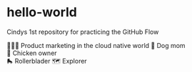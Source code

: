 # hello-world
Cindys 1st repository for practicing the GitHub Flow

👩🏼‍💻 Product marketing in the cloud native world
🐾 Dog mom  
🐓 Chicken owner  
🛼 Rollerblader
🗺️ Explorer 
